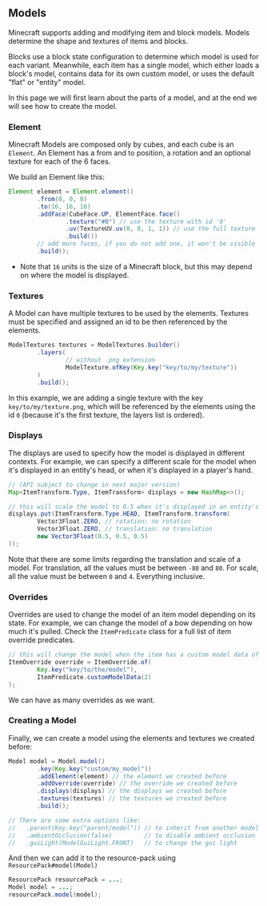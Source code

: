 ## Models

Minecraft supports adding and modifying item and block models. Models determine the
shape and textures of items and blocks.

Blocks use a block state configuration to determine which model is used for each variant.
Meanwhile, each item has a single model, which either loads a block's model, contains data
for its own custom model, or uses the default "flat" or "entity" model.

In this page we will first learn about the parts of a model, and at the end we will
see how to create the model.

### Element

Minecraft Models are composed only by cubes, and each cube is an `Element`. An Element has
a from and to position, a rotation and an optional texture for each of the 6 faces.

We build an Element like this:

<!--@formatter:off-->
```java
Element element = Element.element()
        .from(0, 0, 0)
        .to(16, 16, 16)
        .addFace(CubeFace.UP, ElementFace.face()
                .texture("#0") // use the texture with id '0'
                .uv(TextureUV.uv(0, 0, 1, 1)) // use the full texture
                .build())
        // add more faces, if you do not add one, it won't be visible
        .build();
```
<!--@formatter:on-->

* Note that `16` units is the size of a Minecraft block, but this may depend on where the
  model is displayed.

### Textures

A Model can have multiple textures to be used by the elements. Textures must be specified
and assigned an id to be then referenced by the elements.

<!--@formatter:off-->
```java
ModelTextures textures = ModelTextures.builder()
        .layers(
                // without .png extension
                ModelTexture.ofKey(Key.key("key/to/my/texture"))
        )
        .build();
```
<!--@formatter:on-->

In this example, we are adding a single texture with the key `key/to/my/texture.png`,
which will be referenced by the elements using the id `0` (because it's the first texture,
the layers list is ordered).

### Displays

The displays are used to specify how the model is displayed in different contexts. For
example, we can specify a different scale for the model when it's displayed in an entity's
head, or when it's displayed in a player's hand.

<!--@formatter:off-->
```java
// (API subject to change in next major version)
Map<ItemTransform.Type, ItemTransform> displays = new HashMap<>();

// this will scale the model to 0.5 when it's displayed in an entity's head
displays.put(ItemTransform.Type.HEAD, ItemTransform.transform(
        Vector3Float.ZERO, // rotation: no rotation
        Vector3Float.ZERO, // translation: no translation
        new Vector3Float(0.5, 0.5, 0.5)
));
```
<!--@formatter:on-->

Note that there are some limits regarding the translation and scale of a model. For
translation, all the values must be between `-80` and `80`. For scale, all the value
must be between `0` and `4`. Everything inclusive.

### Overrides

Overrides are used to change the model of an item model depending on its state. For
example, we can change the model of a bow depending on how much it's pulled. Check the
`ItemPredicate` class for a full list of item override predicates.

<!--@formatter:off-->
```java
// this will change the model when the item has a custom model data of '2'
ItemOverride override = ItemOverride.of(
        Key.key("key/to/the/model"),
        ItemPredicate.customModelData(2)
);
```
<!--@formatter:on-->

We can have as many overrides as we want.

### Creating a Model

Finally, we can create a model using the elements and textures we created before:

<!--@formatter:off-->
```java
Model model = Model.model()
        .key(Key.key("custom/my_model"))
        .addElement(element) // the element we created before
        .addOverride(override) // the override we created before
        .displays(displays) // the displays we created before
        .textures(textures) // the textures we created before
        .build();

// There are some extra options like:
//   .parent(Key.key("parent/model")) // to inherit from another model
//   .ambientOcclusion(false)         // to disable ambient occlusion
//   .guiLight(ModelGuiLight.FRONT)   // to change the gui light
```
<!--@formatter:on-->

And then we can add it to the resource-pack using `ResourcePack#model(Model)`

<!--@formatter:off-->
```java
ResourcePack resourcePack = ...;
Model model = ...;
resourcePack.model(model);
```
<!--@formatter:on-->